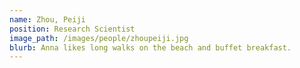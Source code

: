 ```yaml
---
name: Zhou, Peiji
position: Research Scientist
image_path: /images/people/zhoupeiji.jpg
blurb: Anna likes long walks on the beach and buffet breakfast.
---
```

